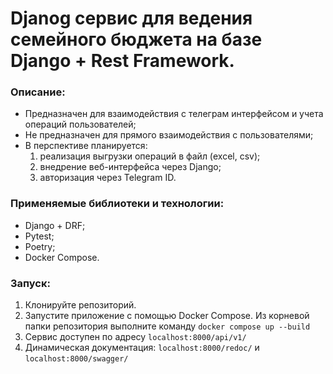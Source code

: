 # Djanog сервис для ведения семейного бюджета на базе Django + Rest Framework.

### Описание:
- Предназначен для взаимодействия с телеграм интерфейсом 
и учета операций пользователей;
- Не предназначен для прямого взаимодействия с пользователями;
- В перспективе планируется: 
  1. реализация выгрузки операций в файл (excel, csv);
  2. внедрение веб-интерфейса через Django;
  3. авторизация через Telegram ID.

### Применяемые библиотеки и технологии:
- Django + DRF;
- Pytest;
- Poetry;
- Docker Compose.

### Запуск:
1. Клонируйте репозиторий.
2. Запустите приложение с помощью Docker Compose. 
Из корневой папки репозитория выполните команду `docker compose up --build`
3. Сервис доступен по адресу `localhost:8000/api/v1/`
4. Динамическая документация: `localhost:8000/redoc/` и `localhost:8000/swagger/`